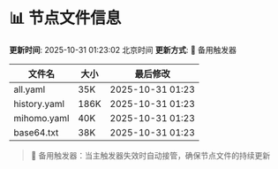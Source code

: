 # 📊 节点文件信息

**更新时间**: 2025-10-31 01:23:02 北京时间
**更新方式**: 🔄 备用触发器

| 文件名 | 大小 | 最后修改 |
|--------|------|----------|
| all.yaml | 35K | 2025-10-31 01:23 |
| history.yaml | 186K | 2025-10-31 01:23 |
| mihomo.yaml | 40K | 2025-10-31 01:23 |
| base64.txt | 38K | 2025-10-31 01:23 |

> 🔄 备用触发器：当主触发器失效时自动接管，确保节点文件的持续更新
